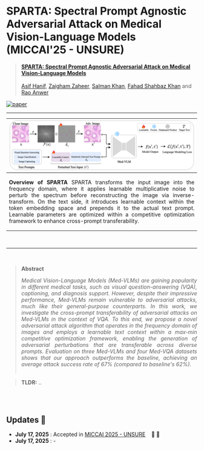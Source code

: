 # SPARTA: Spectral Prompt Agnostic Adversarial Attack on Medical Vision-Language Models (MICCAI'25 - UNSURE)

> [**SPARTA: Spectral Prompt Agnostic Adversarial Attack on Medical Vision-Language Models**]()<br><br>
> [Asif Hanif](https://scholar.google.com/citations?hl=en&user=6SO2wqUAAAAJ), [Zaigham Zaheer](https://scholar.google.com/citations?user=nFxWrXEAAAAJ), [Salman Khan](https://scholar.google.com/citations?hl=en&user=M59O9lkAAAAJ),
[Fahad Shahbaz Khan](https://scholar.google.com/citations?hl=en&user=zvaeYnUAAAAJ) and [Rao Anwer](https://scholar.google.com/citations?user=_KlvMVoAAAAJ)


[comment]: [![page](https://img.shields.io/badge/Project-Page-F9D371)](https://asif-hanif.github.io/sparta/)
[![paper](https://img.shields.io/badge/arXiv-Paper-<COLOR>.svg)]()




<hr />

| ![main figure](/media/sparta_miccai2025_unsure.png)|
|:--| 
| <p align="justify">**Overview of SPARTA** SPARTA transforms the input image into the frequency domain, where it applies learnable multiplicative noise to perturb the spectrum before reconstructing the image via inverse-transform. On the text side, it introduces learnable context within the token embedding space and prepends it to the actual text prompt. Learnable parameters are optimized within a competitive optimization framework to enhance cross-prompt transferability. </p> |

</br>
<hr />
</br>

> **Abstract** <p align="justify"><i>
Medical Vision-Language Models (Med-VLMs) are gaining popularity in different medical tasks, such as visual question-answering (VQA), captioning, and diagnosis support. However, despite their impressive performance, Med-VLMs remain vulnerable to adversarial attacks, much like their general-purpose counterparts. In this work, we investigate the cross-prompt transferability of adversarial attacks on Med-VLMs in the context of VQA. To this end, we propose a novel adversarial attack algorithm that operates in the frequency domain of images and employs a learnable text context within a max-min competitive optimization framework, enabling the generation of adversarial perturbations that are transferable across diverse prompts. Evaluation on three Med-VLMs and four Med-VQA datasets shows that our approach outperforms the baseline, achieving an average attack success rate of 67% (compared to baseline's 62%).
<br><br>
</i></p>

> <b>TLDR:</b> ..

</br>
</br>

## Updates :rocket:
- **July 17, 2025** : Accepted in [MICCAI 2025 - UNSURE](https://unsuremiccai.github.io/) &nbsp;&nbsp; :confetti_ball: :tada:
- **July 17, 2025** : -

<!---
</br>
</br>

## Table of Contents
- [Installation](#installation)
- [Model](#model)
- [Datasets](#datasets)
- [Code Structure](#code-structure)
- [Run Experiments](#run-experiments)
- [Results](#results)
- [Citation](#citation)
- [Contact](#contact)
- [Acknowledgement](#acknowledgement)

</br>
</br>

<a name="installation"/>

## Installation :gear:
1. Create a conda environment
```shell
conda create --name palm python=3.8
conda activate palm
```
2. Install PyTorch and other dependencies
```shell
git clone https://github.com/asif-hanif/palm
cd palm
pip install -r requirements.txt
```

</br>
<a name="model"/>
    
## Model :white_square_button:
We have shown the efficacy of PALM and other baselines (ZERO-SHOT, COOP, COCOOP) using [PENGI](https://github.com/microsoft/Pengi) model. 

Download the pre-trained PENGI model using the link provided below and place the checkpoint file at path [`pengi/configs`](/pengi/configs) (after clonning the repo). 


| Model | Link | Size |
|:-- |:-- | :-- |
| PENGI | [Download](https://zenodo.org/records/8387083/files/base.pth) | 2.2 GB | 

<br>

PENGI checkpoint can also be downloaded with following command:
```bash
wget https://zenodo.org/records/8387083/files/base.pth
```

</br>

<a name="datasets"/>
    
## Datasets :page_with_curl:

We have performed experiments on 11 audio classification datasets.  Instructions for downloading/processing datasets used by our method have been provided in the [DATASETS.md](DATASETS.md). All of the datasets have been uploaded on HuggingFace Datasets Hub :hugs: for easy access. We have also provided a [Jupyter Notebook](/media/DownloadAudioDatasets.ipynb) to download all datasets in one go. It might take some time to download all datasets, so we recommend running the notebook on a cloud instance or a machine with good internet speed.

| Dataset | Type | Classes | Size | Link |
|:-- |:-- |:--: |--: |:-- |
| [Beijing-Opera](https://compmusic.upf.edu/bo-perc-dataset) | Instrument Classification | 4 | 69 MB | [Instructions](DATASETS.md#beijing-opera) |
| [CREMA-D](https://github.com/CheyneyComputerScience/CREMA-D) | Emotion Recognition | 6 | 606 MB | [Instructions](DATASETS.md#crema-d) |
| [ESC50](https://github.com/karolpiczak/ESC-50) | Sound Event Classification | 50 | 881 MB | [Instructions](DATASETS.md#esc50) |
| [ESC50-Actions](https://github.com/karolpiczak/ESC-50) | Sound Event Classification | 10 | 881 MB | [Instructions](DATASETS.md#esc50-actions) |
| [GT-Music-Genre](https://www.kaggle.com/datasets/andradaolteanu/gtzan-dataset-music-genre-classification) | Music Analysis | 10 | 1.3 GB | [Instructions](DATASETS.md#gt-music-genre) |
| [NS-Instruments](https://magenta.tensorflow.org/datasets/nsynth) | Instrument Classification | 10 | 18.5 GB | [Instructions](DATASETS.md#ns-instruments) |
| [RAVDESS](https://zenodo.org/records/1188976#.YFZuJ0j7SL8) | Emotion Recognition | 8 | 1.1 GB | [Instructions](DATASETS.md#ravdess) |
| [SESA](https://zenodo.org/records/3519845) | Surveillance Sound Classification | 4 | 70 MB | [Instructions](DATASETS.md#sesa) |
| [TUT2017](https://zenodo.org/records/400515) | Acoustic Scene Classification | 15 | 12.3 GB | [Instructions](DATASETS.md#tut2017) |
| [UrbanSound8K](https://urbansounddataset.weebly.com/urbansound8k.html) | Sound Event Classification | 10 | 6.8 GB | [Instructions](DATASETS.md#urbansound8k) |
| [VocalSound](https://github.com/YuanGongND/vocalsound) | Vocal Sound Classification | 6 | 8.2 GB | [Instructions](DATASETS.md#vocalsound) |

</br>
</br>

All datasets should be placed in a directory named `Audio-Datasets` and the path of this directory should be specified in the variable `DATASET_ROOT` in the shell [`scripts`](/scripts/). Once all datasets have been downloaded, the directory structure should look like as follows:
```
Audio-Datasets/
    ├── Beijing-Opera/
    ├── CREMA-D/
    ├── ESC50/ 
    ├── ESC50-Actions/
    ├── GT-Music-Genre/
    ├── NS-Instruments/
    ├── RAVDESS/
    ├── SESA/
    ├── TUT2017/
    ├── UrbanSound8K/
    ├── VocalSound/
 ```


</br>

<a name="code-structure"/>

## Code Structure :snowflake:
There are three main folders in this repo: `pengi`, `palm`, `utils`. Code in [`pengi`](/pengi) folder is taken from [PENGI](https://github.com/microsoft/Pengi) repo for model instantiation. Implementation of baselines (`zeroshot`, `coop`, `cocoop`) and our method `palm` is in [`palm`](/palm) folder. Class definitions of audio and text encoder of PENGI model can be found in [`palm/encoders.py`](/palm/encoders.py) file. Training and dataset related code is in [`utils`](/utils) folder.

</br>

<a name="run-experiments"/>

## Run Experiments :zap:

We have performed all experiments on `NVIDIA A100-SXM4-40GB` GPU. Shell scripts to run experiments can be found in [`scripts`](/scripts/) folder. 

```shell
## General Command Structure
bash  <SHELL_SCRIPT>  <METHOD_NAME>
```

Following methods (including `palm`) are supported in this repository:

`zeroshot` `coop` `cocoop` `palm`

Examples to run `palm` method on different audio classifiction datasets have been provided below:

```shell
bash scripts/beijing_opera.sh palm
bash scripts/crema_d.sh palm
bash scripts/esc50_actions.sh palm
bash scripts/esc50.sh palm
bash scripts/gt_music_genre.sh palm
bash scripts/ns_instruments.sh palm
bash scripts/ravdess.sh palm
bash scripts/sesa.sh palm
bash scripts/tut.sh palm
bash scripts/urban_sound.sh palm
bash scripts/vocal_sound.sh palm
```

Results are saved in `json` format in [`logs`](/logs) directory. To process results (take an average across all folds/seeds and print), run the following command (after running all experiments):

```bash
cd logs
bash results.sh
```

<details>
<summary>Sample Output</summary>

![main figure](/media/print_results.png)

</details>

**Note** For multi-fold datasets, we run experiments using cross-validation and then report average results on each seed. 

</br>

<a name="results"/>

## Results :microscope:

<div class="content has-text-justified"><p>
<b>Comparison of PALM with Baselines</b> The accuracy scores of the baselines (<a href=”https://github.com/microsoft/Pengi”>ZERO-SHOT</a>, <a href="https://github.com/KaiyangZhou/CoOp">COOP</a> and <a href="https://github.com/KaiyangZhou/CoOp">COCOOP</a>, and our proposed method PALM) across 11 datasets are presented. For each method (except ZERO SHOT), experiments were performed using three different seeds. The accuracy scores for all seeds are reported, along with the average score. Bold values indicate the best average score in each row. Compared to the baselines, our proposed method achieves favorable results, with an average improvement of 5.5% over COOP and 3.1% over COCOOP. It should be noted that both COOP and COCOOP are computationally expensive, as these approaches require loss gradients to flow through the text encoder. Additionally, COCOOP has a feedback loop from audio features to the input space of the text encoder, making it even more computationally expensive. On the other hand, PALM is relatively less computationally expensive.
</p></div>

![main figure](/media/results.png)

</br>
</br>

<div class="content has-text-justified">
<p align="justify"><b>Comparison of PALM<sup>&dagger;</sup> and PALM</b> Here, <b>PALM<sup>&dagger;</sup></b> refers to setting in which the <i>Learnable Context</i> embeddings have been <b>removed</b> from the feature space of the text encoder. The removal of context embeddings drastically degrades performance, highlighting their importance.</p>
</div>

![main figure](/media/palm_vs_palm_dagger.png)


</br>

<a name="citation"/>

## Citation :star:
If you find our work, this repository, or pretrained models useful, please consider giving a star :star: and citation.
```bibtex
@article{hanif2024palm,
  title={PALM: Few-Shot Prompt Learning for Audio Language Models},
  author={Hanif, Asif and Agro, Maha Tufail and Qazi, Mohammad Areeb and Aldarmaki, Hanan},
  journal={arXiv preprint arXiv:2409.19806},
  year={2024}
}
```

</br>

<a name="contact"/>

## Contact :mailbox:
Should you have any questions, please create an issue on this repository or contact us at **asif.hanif@mbzuai.ac.ae**

</br>

<a name="acknowledgement"/>

## Acknowledgement :pray:
We used [PENGI](https://github.com/microsoft/Pengi) for model instantiation and borrowed a part of code from [COOP/COCOOP](https://github.com/KaiyangZhou/CoOp) to implement baselines. We thank the respective authors for releasing the code.

<hr />

-->



